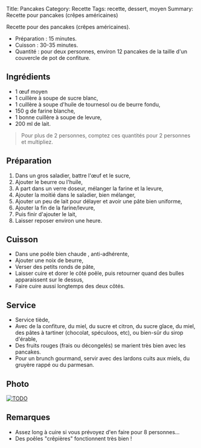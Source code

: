 Title: Pancakes
Category: Recette
Tags: recette, dessert, moyen
Summary: Recette pour pancakes (crêpes américaines)

Recette pour des pancakes (crêpes américaines).

- Préparation : 15 minutes.
- Cuisson : 30-35 minutes.
- Quantité : pour deux personnes, environ 12 pancakes de la taille d'un couvercle de pot de confiture.

## Ingrédients
- 1 œuf moyen
- 1 cuillère à soupe de sucre blanc,
- 1 cuillère à soupe d'huile de tournesol ou de beurre fondu,
- 150 g de farine blanche,
- 1 bonne cuillère à soupe de levure,
- 200 ml de lait.

> Pour plus de 2 personnes, comptez ces quantités pour 2 personnes et multipliez.

## Préparation
1. Dans un gros saladier, battre l'œuf et le sucre,
2. Ajouter le beurre ou l'huile,
3. A part dans un verre doseur, mélanger la farine et la levure,
4. Ajouter la moitié dans le saladier, bien mélanger,
5. Ajouter un peu de lait pour délayer et avoir une pâte bien uniforme,
6. Ajouter la fin de la farine/levure,
7. Puis finir d'ajouter le lait,
8. Laisser reposer environ une heure.

## Cuisson
- Dans une poêle bien chaude <i class="fa fa-thermometer-full" aria-hidden="true"></i>, anti-adhérente,
- Ajouter une noix de beurre,
- Verser des petits ronds de pâte,
- Laisser cuire et dorer le côté poêle, puis retourner quand des bulles apparaissent sur le dessus,
- Faire cuire aussi longtemps des deux côtés.

## Service
- <i class="fa fa-cuttlery" aria-hidden="true"></i> Service tiède,
- Avec de la confiture, du miel, du sucre et citron, du sucre glace, du miel, des pâtes à tartiner (chocolat, spéculoos, etc), ou bien-sûr du sirop d'érable,
- Des fruits rouges (frais ou décongelés) se marient très bien avec les pancakes.
- Pour un brunch gourmand, servir avec des lardons cuits aux miels, du gruyère rappé ou du parmesan.

## Photo
[![TODO]({filename}images/blank.png)](TODO)

## Remarques
- Assez long à cuire si vous prévoyez d'en faire pour 8 personnes...
- Des poêles "crêpières" fonctionnent très bien !
